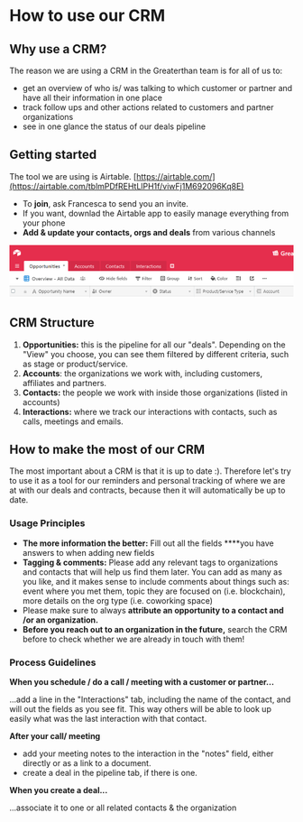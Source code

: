 # How to use our CRM

## Why use a CRM? 

The reason we are using a CRM in the Greaterthan team is for all of us to:

* get an overview of who is/ was talking to which customer or partner and have all their information in one place
* track follow ups and other actions related to customers and partner organizations
* see in one glance the status of our deals pipeline 

## Getting started

The tool we are using is Airtable. [https://airtable.com/](https://airtable.com/tblmPDfREHtLlPH1f/viwFj1M692096Kq8E)

* To **join**, ask Francesca to send you an invite. 
* If you want, downlad the Airtable app to easily manage everything from your phone
* **Add & update your contacts, orgs and deals** from various channels

![](../../.gitbook/assets/image.png)

## CRM Structure 

1. **Opportunities:** this is the pipeline for all our "deals". Depending on the "View" you choose, you can see them filtered by different criteria, such as stage or product/service.
2. **Accounts**: the organizations we work with, including customers, affiliates and partners.
3. **Contacts:** the people we work with inside those organizations \(listed in accounts\)
4. **Interactions:** where we track our interactions with contacts, such as calls, meetings and emails. 

## How to make the most of our CRM

The most important about a CRM is that it is up to date :\). Therefore let's try to use it as a tool for our reminders and personal tracking of where we are at with our deals and contracts, because then it will automatically be up to date.

### Usage Principles

* **The more information the better:** Fill out all the fields ****you have answers to when adding new fields
* **Tagging & comments:** Please add any relevant tags to organizations and contacts that will help us find them later. You can add as many as you like, and it makes sense to include comments about things such as: event where you met them, topic they are focused on \(i.e. blockchain\), more details on the org type \(i.e. coworking space\)
* Please make sure to always **attribute an opportunity to a contact and /or an organization.** 
* **Before you reach out to an organization in the future,** search the CRM before to check whether we are already in touch with them!

### Process Guidelines

**When you schedule / do a call / meeting with a customer or partner...**

...add a line in the "Interactions" tab, including the name of the contact, and will out the fields as you see fit. This way others will be able to look up easily what was the last interaction with that contact. 

**After your call/ meeting**

* add your meeting notes to the interaction in the "notes" field, either directly or as a link to a document.
* create a deal in the pipeline tab, if there is one. 

**When you create a deal...**

...associate it to one or all related contacts & the organization

